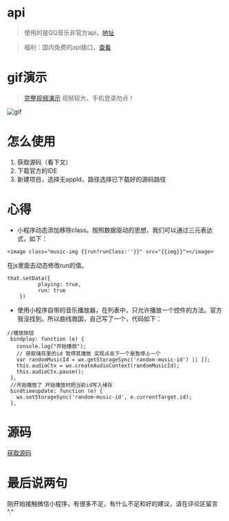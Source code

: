 
api
=====
>使用的是QQ音乐非官方api，[地址](https://github.com/ccchangkong/article/issues/23)

> 福利：国内免费的api接口，[查看](https://github.com/marktony/Awesome_API/blob/master/Chinese.md)

gif演示
=====
> [完整视频演示](http://ol1kqeyve.bkt.clouddn.com/%E5%BE%AE%E4%BF%A1web%E5%BC%80%E5%8F%91%E8%80%85%E5%B7%A5%E5%85%B7%20v0.12.130400%202017_2_15%2016_49_42.mp4) 视频较大，手机登录勿点！

![gif](http://ol1kqeyve.bkt.clouddn.com/wx-a-app-music.gif)

怎么使用
======
1. 获取源码（看下文）
2. 下载官方的IDE
3. 新建项目，选择无appId，路径选择已下载好的源码路径


心得
====

* 小程序动态添加移除class。按照数据驱动的思想，我们可以通过三元表达式，如下：
```
<image class="music-img {{run?runClass:''}}" src="{{img}}"></image>
```
在js里面去动态修改run的值。
```
that.setData({
          playing: true,
          run: true
    })
```

* 使用小程序自带的音乐播放器，在列表中，只允许播放一个控件的方法。官方我没找到。所以曲线救国，自己写了一个，代码如下：
```
//播放按钮
 bindplay: function (e) {
   console.log("开始播放");
   // 获取储存里的id 暂停其播放 实现点击下一个是暂停上一个
   var randomMusicId = wx.getStorageSync('random-music-id') || [];
   this.audioCtx = wx.createAudioContext(randomMusicId);
   this.audioCtx.pause();
 },
 //开始播放了 开始播放时把当前id写入储存
 bindtimeupdate: function (e) {
   wx.setStorageSync('random-music-id', e.currentTarget.id);
 },
```

源码
=====
[获取源码](https://github.com/cmh2016/code/tree/master/music)

最后说两句
======
刚开始接触微信小程序，有很多不足，有什么不足和好的建议，请在评论区留言^.^
